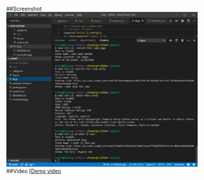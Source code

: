 ##Screenshot
![screenshot](./screenshot.jpg)
##Video
[[Demo video](https://drive.google.com/file/d/1C7a-8U2yCX7IfUvcWkcyUoBiLFB6HGew/view)